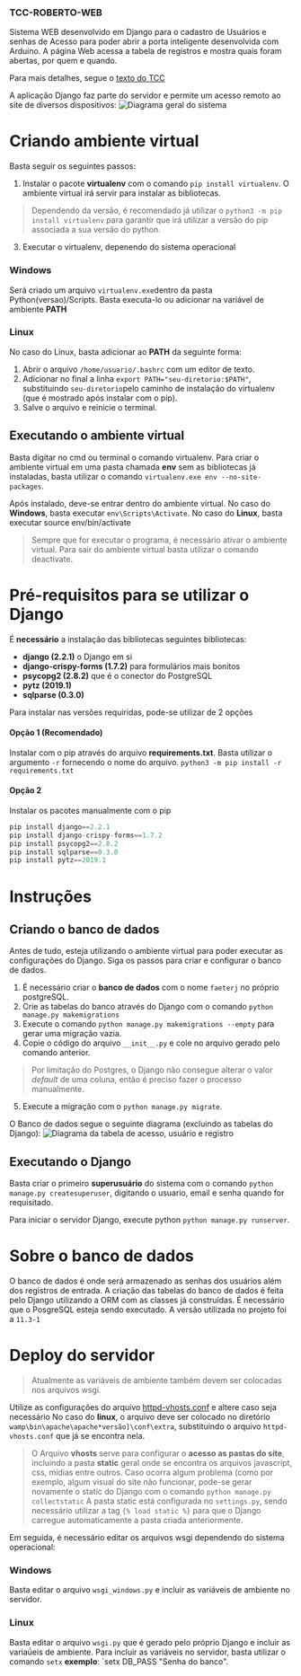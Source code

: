 
### TCC-ROBERTO-WEB

Sistema WEB desenvolvido em Django para o cadastro de Usuários e senhas de Acesso para poder abrir a porta inteligente desenvolvida com Arduino. 
A página Web acessa a tabela de registros e mostra quais foram abertas, por quem e quando.

Para mais detalhes, segue o [texto do TCC](./TCC_Roberto_Faeterj.pdf) 

A aplicação Django faz parte do servidor e permite um acesso remoto ao site de diversos dispositivos:
![Diagrama geral do sistema](https://github.com/RobertoHigor/TCC---Django-framework/blob/master/Diagrama%20geral%20do%20projeto.png)
# Criando ambiente virtual
Basta seguir os seguintes passos:

 1. Instalar o pacote **virtualenv** com o comando `pip install virtualenv`. O ambiente virtual irá servir para instalar as bibliotecas.
 > Dependendo da versão, é recomendado já utilizar o `python3 -m pip install virtualenv` para garantir que irá utilizar a versão do pip associada a sua versão do python.
 3. Executar o virtualenv, depenendo do sistema operacional

### Windows
Será criado um arquivo `virtualenv.exe`dentro da pasta Python(versao)/Scripts. Basta executa-lo ou adicionar na variável de ambiente **PATH**
### Linux
No caso do Linux, basta adicionar ao **PATH** da seguinte forma:
1. Abrir o arquivo `/home/usuario/.bashrc` com um editor de texto.
2. Adicionar no final a linha `export PATH="seu-diretorio:$PATH"`, substituindo `seu-diretorio`pelo caminho de instalação do virtualenv (que é mostrado após instalar com o pip).
3. Salve o arquivo e reinicie o terminal.

## Executando o ambiente virtual
Basta digitar no cmd ou terminal o comando virtualenv.
Para criar o ambiente virtual em uma pasta chamada **env** sem as bibliotecas já instaladas, basta utilizar o comando `virtualenv.exe env --no-site-packages`.

Após instalado, deve-se entrar dentro do ambiente virtual.
No caso do **Windows**, basta executar  `env\Scripts\Activate`. 
No caso do **Linux**, basta executar source env/bin/activate
> Sempre que for executar o programa, é necessário ativar o ambiente virtual. Para sair do ambiente virtual basta utilizar o comando deactivate.

# Pré-requisitos para se utilizar o Django

É **necessário** a instalação das bibliotecas seguintes bibliotecas:
* **django (2.2.1)** o Django em si
* **django-crispy-forms (1.7.2)** para formulários mais bonitos
* **psycopg2 (2.8.2)** que é o conector do PostgreSQL
* **pytz (2019.1)** 
* **sqlparse (0.3.0)**

Para instalar nas versões requiridas, pode-se utilizar de 2 opções
####  Opção 1 (Recomendado)
Instalar com o pip através do arquivo **requirements.txt**. Basta utilizar o argumento `-r` fornecendo o nome do arquivo.
 `python3 -m pip install -r requirements.txt`

#### Opção 2
Instalar os pacotes manualmente com o pip
```python
pip install django==2.2.1
pip install django-crispy-forms==1.7.2
pip install psycopg2==2.8.2
pip install sqlparse==0.3.0
pip install pytz==2019.1
```

# Instruções

## Criando o banco de dados

Antes de tudo, esteja utilizando o ambiente virtual para poder executar as configurações do Django.
Siga os passos para criar e configurar o banco de dados.
 1. É necessário criar o **banco de dados** com o nome `faeterj` no próprio postgreSQL. 
 2. Crie as tabelas do banco através do Django com o comando `python manage.py makemigrations`
 3. Execute o comando `python manage.py makemigrations --empty` para gerar uma migração vazia. 
 4. Copie o código do arquivo `__init__.py` e cole no arquivo gerado pelo comando anterior.
> Por limitação do Postgres, o Django não consegue alterar o valor *default* de uma coluna, então é preciso fazer o processo manualmente. 
5. Execute a migração com o `python manage.py migrate`.

O Banco de dados segue o seguinte diagrama (excluindo as tabelas do Django):
![Diagrama da tabela de acesso, usuário e registro](https://github.com/RobertoHigor/TCC---Django-framework/blob/master/Diagrama%20banco%20de%20dados.png)

## Executando o Django

Basta criar o primeiro **superusuário** do sistema com o comando `python manage.py createsuperuser`, digitando o usuario, email e senha quando for requisitado.

Para iniciar o servidor Django, execute python `python manage.py runserver`.

# Sobre o banco de dados

O banco de dados é onde será armazenado as senhas dos usuários além dos registros de entrada.
 A criação das tabelas do banco de dados é feita pelo Django utilizando a ORM com as classes já construídas.
 É necessário que o PosgreSQL esteja sendo executado. A versão utilizada no projeto foi a `11.3-1`

# Deploy do servidor

>Atualmente as variáveis de ambiente também devem ser colocadas nos arquivos wsgi.

Utilize as configurações do arquivo [httpd-vhosts.conf](https://github.com/RobertoHigor/TCC---Django-framework/blob/master/TccRobertoWeb/TccRobertoWeb/httpd-vhosts.conf) e altere caso seja necessário
No caso do **linux**, o arquivo deve ser colocado no diretório `wamp\bin\apache\apache*versão]\conf\extra`, substituindo o arquivo `httpd-vhosts.conf` que já se encontra nela.

>O Arquivo **vhosts** serve para configurar o **acesso as pastas do site**, incluindo a pasta **static** geral onde se encontra os arquivos javascript, css, mídias entre outros.
>Caso ocorra algum problema (como por exemplo, algum visual do site não funcionar, pode-se gerar novamente o static do Django com o comando `python manage.py collectstatic`
>A pasta static está configurada no `settings.py`, sendo necessário utilizar a tag `{% load static %}` para que o Django carregue automaticamente a pasta criada anteriormente.

Em seguida, é necessário editar os arquivos wsgi dependendo do sistema operacional:

### Windows 
Basta editar o arquivo `wsgi_windows.py` e incluir as variáveis de ambiente no servidor.

### Linux 
 Basta editar o arquivo `wsgi.py` que é gerado pelo próprio Django e incluir as variaǘeis de ambiente.
 Para incluir as variáveis no servidor, basta utilizar o comando `setx` 
 **exemplo**: `setx DB_PASS "Senha do banco". 
 





